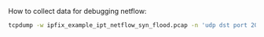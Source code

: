 How to collect data for debugging netflow:
```bash
tcpdump -w ipfix_example_ipt_netflow_syn_flood.pcap -n 'udp dst port 2055' 
```
